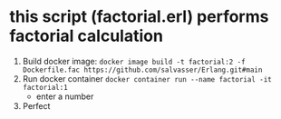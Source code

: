 this script (factorial.erl) performs factorial calculation
=======

1. Build docker image: `docker image build -t factorial:2 -f Dockerfile.fac https://github.com/salvasser/Erlang.git#main`
2. Run docker container `docker container run --name factorial -it factorial:1`
    * enter a number
3. Perfect
